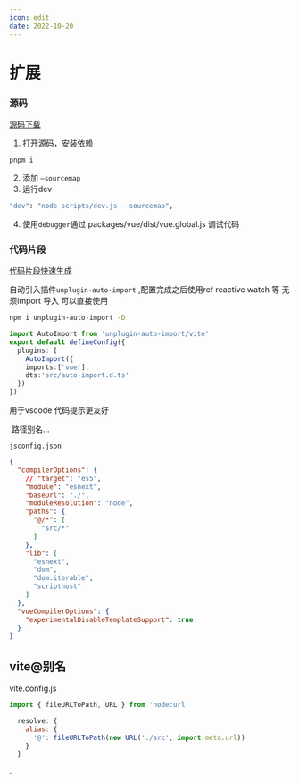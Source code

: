 ```yaml
---
icon: edit
date: 2022-10-20
---
```


# 扩展

### 源码

[源码下载](https://github.com/vuejs/core)

1. 打开源码，安装依赖

```
pnpm i
```

2. 添加 `–sourcemap`
3. 运行dev

```sh
"dev": "node scripts/dev.js --sourcemap",
```

4. 使用`debugger`通过 packages/vue/dist/vue.global.js 调试代码



### 代码片段

[代码片段快速生成](https://snippet-generator.app/)



自动引入插件`unplugin-auto-import` ,配置完成之后使用ref reactive watch 等 无须import 导入 可以直接使用 

```sh
npm i unplugin-auto-import -D
```

```ts
import AutoImport from 'unplugin-auto-import/vite'
export default defineConfig({
  plugins: [
    AutoImport({
    imports:['vue'],
    dts:'src/auto-import.d.ts'
  })
})

```

用于vscode 代码提示更友好

​	路径别名…

`jsconfig.json`

```json
{
  "compilerOptions": {
    // "target": "es5",
    "module": "esnext",
    "baseUrl": "./",
    "moduleResolution": "node",
    "paths": {
      "@/*": [
        "src/*"
      ]
    },
    "lib": [
      "esnext",
      "dom",
      "dom.iterable",
      "scripthost"
    ]
  },
  "vueCompilerOptions": {
    "experimentalDisableTemplateSupport": true
  }
}

```

## vite@别名

vite.config.js

```js
import { fileURLToPath, URL } from 'node:url'
```

```js
  resolve: {
    alias: {
      '@': fileURLToPath(new URL('./src', import.meta.url))
    }
  }
```



















.
